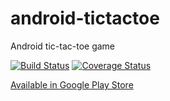 # android-tictactoe
Android tic-tac-toe game

[![Build Status](https://travis-ci.org/ngeor/android-tictactoe.svg?branch=master)](https://travis-ci.org/ngeor/android-tictactoe)
[![Coverage Status](https://coveralls.io/repos/github/ngeor/android-tictactoe/badge.svg?branch=master)](https://coveralls.io/github/ngeor/android-tictactoe?branch=master)

[Available in Google Play Store](https://play.google.com/store/apps/details?id=net.ngeor.t3)
